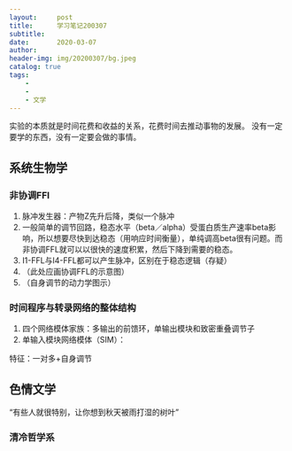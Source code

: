```yaml
---
layout:     post
title:      学习笔记200307
subtitle:   
date:       2020-03-07
author:     
header-img: img/20200307/bg.jpeg
catalog: true
tags:
    - 
    - 
    - 文学
---
```

实验的本质就是时间花费和收益的关系，花费时间去推动事物的发展。
没有一定要学的东西，没有一定要会做的事情。

## 系统生物学
### 非协调FFl
1. 脉冲发生器：产物Z先升后降，类似一个脉冲
2. 一般简单的调节回路，稳态水平（beta／alpha）受蛋白质生产速率beta影响，所以想要尽快到达稳态（用响应时间衡量），单纯调高beta很有问题。而非协调FFL就可以以很快的速度积累，然后下降到需要的稳态。
3. I1-FFL与I4-FFL都可以产生脉冲，区别在于稳态逻辑（存疑）
4. （此处应画协调FFL的示意图）
5. （自身调节的动力学图示）

### 时间程序与转录网络的整体结构
1. 四个网络模体家族：多输出的前馈环，单输出模块和致密重叠调节子
2. 单输入模块网络模体（SIM）：

特征：一对多+自身调节






## 色情文学
“有些人就很特别，让你想到秋天被雨打湿的树叶”
### 清冷哲学系


